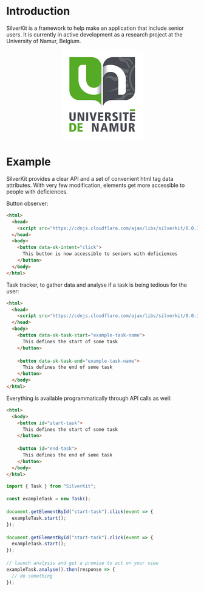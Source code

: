 # Introduction

SilverKit is a framework to help make an application that include senior users. It is currently in active development as a research project at the University of Namur, Belgium.

<div style="text-align:center">
    <a href="https://www.unamur.be">
    <img src="./images/unamur_logo.png" alt="UNamur Logo">
    </a>
</div>

# Example

SilverKit provides a clear API and a set of convenient html tag data attributes. With very few modification, elements get more accessible to people with deficiences.

Button observer:

```html
<html>
  <head>
    <script src="https://cdnjs.cloudflare.com/ajax/libs/silverkit/0.0.1/silverkit.min.js"></script>
  </head>
  <body>
    <button data-sk-intent="click">
      This button is now accessible to seniors with deficiences
    </button>
  </body>
</html>
```

Task tracker, to gather data and analyse if a task is being tedious for the user:

```html
<html>
  <head>
    <script src="https://cdnjs.cloudflare.com/ajax/libs/silverkit/0.0.1/silverkit.min.js"></script>
  </head>
  <body>
    <button data-sk-task-start="example-task-name">
      This defines the start of some task
    </button>

    <button data-sk-task-end="example-task-name">
      This defines the end of some task
    </button>
  </body>
</html>
```

Everything is available programmatically through API calls as well:

```html
<html>
  <body>
    <button id="start-task">
      This defines the start of some task
    </button>

    <button id="end-task">
      This defines the end of some task
    </button>
  </body>
</html>
```

```js
import { Task } from "SilverKit";

const exampleTask = new Task();

document.getElementById("start-task").click(event => {
  exampleTask.start();
});

document.getElementById("start-task").click(event => {
  exampleTask.start();
});

// launch analysis and get a promise to act on your view
exampleTask.analyse().then(response => {
  // do something
});
```
